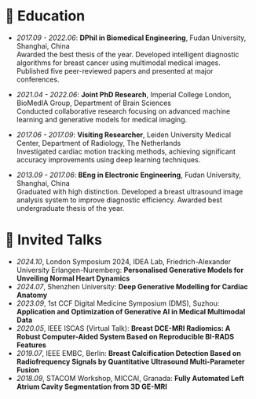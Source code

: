 
# 📖 Education

- *2017.09 - 2022.06*: **DPhil in Biomedical Engineering**, Fudan University, Shanghai, China  
  Awarded the best thesis of the year. Developed intelligent diagnostic algorithms for breast cancer using multimodal medical images. Published five peer-reviewed papers and presented at major conferences.

- *2021.04 - 2022.06*: **Joint PhD Research**, Imperial College London, BioMedIA Group, Department of Brain Sciences  
  Conducted collaborative research focusing on advanced machine learning and generative models for medical imaging.

- *2017.06 - 2017.09*: **Visiting Researcher**, Leiden University Medical Center, Department of Radiology, The Netherlands  
  Investigated cardiac motion tracking methods, achieving significant accuracy improvements using deep learning techniques.

- *2013.09 - 2017.06*: **BEng in Electronic Engineering**, Fudan University, Shanghai, China  
  Graduated with high distinction. Developed a breast ultrasound image analysis system to improve diagnostic efficiency. Awarded best undergraduate thesis of the year.

# 💬 Invited Talks

- *2024.10*, London Symposium 2024, IDEA Lab, Friedrich-Alexander University Erlangen-Nuremberg: **Personalised Generative Models for Unveiling Normal Heart Dynamics**
- *2024.07*, Shenzhen University: **Deep Generative Modelling for Cardiac Anatomy**
- *2023.09*, 1st CCF Digital Medicine Symposium (DMS), Suzhou: **Application and Optimization of Generative AI in Medical Multimodal Data**
- *2020.05*, IEEE ISCAS (Virtual Talk): **Breast DCE-MRI Radiomics: A Robust Computer-Aided System Based on Reproducible BI-RADS Features**
- *2019.07*, IEEE EMBC, Berlin: **Breast Calcification Detection Based on Radiofrequency Signals by Quantitative Ultrasound Multi-Parameter Fusion**
- *2018.09*, STACOM Workshop, MICCAI, Granada: **Fully Automated Left Atrium Cavity Segmentation from 3D GE-MRI**

